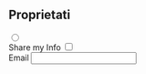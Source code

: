 <html>
    <body>
        <h2> Proprietati </h2>
            <form>
                <input type="radio"> <br>
                <label for="box1"> Share my Info </label>
                    <input type="checkbox" id="box1"><br>
                <label for="box2"> Email </label>
                    <input type="text" id="box2">
            </form>
    </body>
</html>
